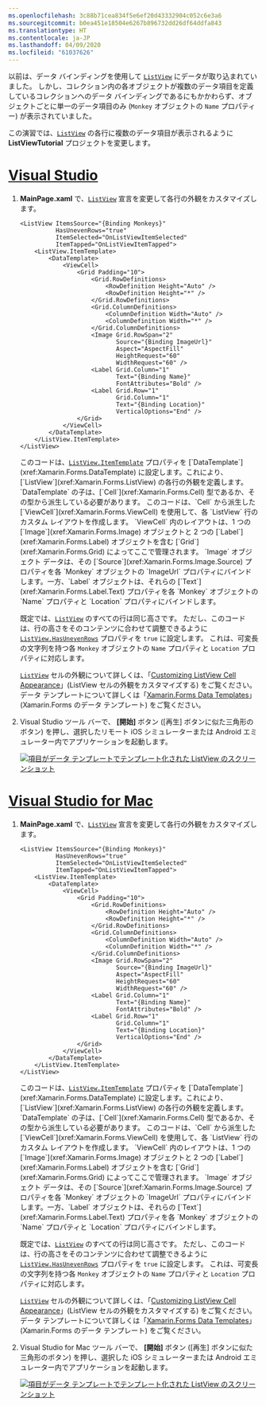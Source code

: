 ```yaml
---
ms.openlocfilehash: 3c88b71cea834f5e6ef20d43332904c052c6e3a6
ms.sourcegitcommit: b0ea451e18504e6267b896732dd26df64ddfa843
ms.translationtype: HT
ms.contentlocale: ja-JP
ms.lasthandoff: 04/09/2020
ms.locfileid: "61037626"
---
```

以前は、データ バインディングを使用して [`ListView`](xref:Xamarin.Forms.ListView) にデータが取り込まれていました。 しかし、コレクション内の各オブジェクトが複数のデータ項目を定義しているコレクションへのデータ バインディングであるにもかかわらず、オブジェクトごとに単一のデータ項目のみ (`Monkey` オブジェクトの `Name` プロパティー) が表示されていました。

この演習では、[`ListView`](xref:Xamarin.Forms.ListView) の各行に複数のデータ項目が表示されるように **ListViewTutorial** プロジェクトを変更します。

# <a name="visual-studio"></a>[Visual Studio](#tab/vswin)

1. **MainPage.xaml** で、[`ListView`](xref:Xamarin.Forms.Image) 宣言を変更して各行の外観をカスタマイズします。

    ```xaml
    <ListView ItemsSource="{Binding Monkeys}"
              HasUnevenRows="true"
              ItemSelected="OnListViewItemSelected"
              ItemTapped="OnListViewItemTapped">
        <ListView.ItemTemplate>
            <DataTemplate>
                <ViewCell>
                    <Grid Padding="10">
                        <Grid.RowDefinitions>
                            <RowDefinition Height="Auto" />
                            <RowDefinition Height="*" />
                        </Grid.RowDefinitions>
                        <Grid.ColumnDefinitions>
                            <ColumnDefinition Width="Auto" />
                            <ColumnDefinition Width="*" />
                        </Grid.ColumnDefinitions>
                        <Image Grid.RowSpan="2"
                               Source="{Binding ImageUrl}"
                               Aspect="AspectFill"
                               HeightRequest="60"
                               WidthRequest="60" />
                        <Label Grid.Column="1"
                               Text="{Binding Name}"
                               FontAttributes="Bold" />
                        <Label Grid.Row="1"
                               Grid.Column="1"
                               Text="{Binding Location}"
                               VerticalOptions="End" />
                    </Grid>
                </ViewCell>
            </DataTemplate>
        </ListView.ItemTemplate>
    </ListView>
    ```

    このコードは、[`ListView.ItemTemplate`](xref:Xamarin.Forms.ItemsView`1.ItemTemplate) プロパティを [`DataTemplate`](xref:Xamarin.Forms.DataTemplate) に設定します。これにより、[`ListView`](xref:Xamarin.Forms.ListView) の各行の外観を定義します。 `DataTemplate` の子は、[`Cell`](xref:Xamarin.Forms.Cell) 型であるか、その型から派生している必要があります。 このコードは、`Cell` から派生した [`ViewCell`](xref:Xamarin.Forms.ViewCell) を使用して、各 `ListView` 行のカスタム レイアウトを作成します。 `ViewCell` 内のレイアウトは、1 つの [`Image`](xref:Xamarin.Forms.Image) オブジェクトと 2 つの [`Label`](xref:Xamarin.Forms.Label) オブジェクトを含む [`Grid`](xref:Xamarin.Forms.Grid) によってここで管理されます。 `Image` オブジェクト データは、その [`Source`](xref:Xamarin.Forms.Image.Source) プロパティを各 `Monkey` オブジェクトの `ImageUrl` プロパティにバインドします。一方、`Label` オブジェクトは、それらの [`Text`](xref:Xamarin.Forms.Label.Text) プロパティを各 `Monkey` オブジェクトの `Name` プロパティと `Location` プロパティにバインドします。

    既定では、[`ListView`](xref:Xamarin.Forms.ListView) のすべての行は同じ高さです。 ただし、このコードは、行の高さをそのコンテンツに合わせて調整できるように [`ListView.HasUnevenRows`](xref:Xamarin.Forms.ListView.HasUnevenRows) プロパティを `true` に設定します。 これは、可変長の文字列を持つ各 `Monkey` オブジェクトの `Name` プロパティと `Location` プロパティに対応します。

    [`ListView`](xref:Xamarin.Forms.ListView) セルの外観について詳しくは、「[Customizing ListView Cell Appearance](~/xamarin-forms/user-interface/listview/customizing-cell-appearance.md)」(ListView セルの外観をカスタマイズする) をご覧ください。 データ テンプレートについて詳しくは「[Xamarin.Forms Data Templates](~/xamarin-forms/app-fundamentals/templates/data-templates/index.md)」(Xamarin.Forms のデータ テンプレート) をご覧ください。

1. Visual Studio ツール バーで、 **[開始]** ボタン ([再生] ボタンに似た三角形のボタン) を押し、選択したリモート iOS シミュレーターまたは Android エミュレーター内でアプリケーションを起動します。

    [![項目がデータ テンプレートでテンプレート化された ListView のスクリーンショット](../images/customize-cell-appearance.png "テンプレート化されたデータを表示する ListView")](../images/customize-cell-appearance-large.png#lightbox "テンプレート化されたデータを表示する ListView")

# <a name="visual-studio-for-mac"></a>[Visual Studio for Mac](#tab/vsmac)

1. **MainPage.xaml** で、[`ListView`](xref:Xamarin.Forms.Image) 宣言を変更して各行の外観をカスタマイズします。

    ```xaml
    <ListView ItemsSource="{Binding Monkeys}"
              HasUnevenRows="true"
              ItemSelected="OnListViewItemSelected"
              ItemTapped="OnListViewItemTapped">
        <ListView.ItemTemplate>
            <DataTemplate>
                <ViewCell>
                    <Grid Padding="10">
                        <Grid.RowDefinitions>
                            <RowDefinition Height="Auto" />
                            <RowDefinition Height="*" />
                        </Grid.RowDefinitions>
                        <Grid.ColumnDefinitions>
                            <ColumnDefinition Width="Auto" />
                            <ColumnDefinition Width="*" />
                        </Grid.ColumnDefinitions>
                        <Image Grid.RowSpan="2"
                               Source="{Binding ImageUrl}"
                               Aspect="AspectFill"
                               HeightRequest="60"
                               WidthRequest="60" />
                        <Label Grid.Column="1"
                               Text="{Binding Name}"
                               FontAttributes="Bold" />
                        <Label Grid.Row="1"
                               Grid.Column="1"
                               Text="{Binding Location}"
                               VerticalOptions="End" />
                    </Grid>
                </ViewCell>
            </DataTemplate>
        </ListView.ItemTemplate>
    </ListView>
    ```

    このコードは、[`ListView.ItemTemplate`](xref:Xamarin.Forms.ItemsView`1.ItemTemplate) プロパティを [`DataTemplate`](xref:Xamarin.Forms.DataTemplate) に設定します。これにより、[`ListView`](xref:Xamarin.Forms.ListView) の各行の外観を定義します。 `DataTemplate` の子は、[`Cell`](xref:Xamarin.Forms.Cell) 型であるか、その型から派生している必要があります。 このコードは、`Cell` から派生した [`ViewCell`](xref:Xamarin.Forms.ViewCell) を使用して、各 `ListView` 行のカスタム レイアウトを作成します。 `ViewCell` 内のレイアウトは、1 つの [`Image`](xref:Xamarin.Forms.Image) オブジェクトと 2 つの [`Label`](xref:Xamarin.Forms.Label) オブジェクトを含む [`Grid`](xref:Xamarin.Forms.Grid) によってここで管理されます。 `Image` オブジェクト データは、その [`Source`](xref:Xamarin.Forms.Image.Source) プロパティを各 `Monkey` オブジェクトの `ImageUrl` プロパティにバインドします。一方、`Label` オブジェクトは、それらの [`Text`](xref:Xamarin.Forms.Label.Text) プロパティを各 `Monkey` オブジェクトの `Name` プロパティと `Location` プロパティにバインドします。

    既定では、[`ListView`](xref:Xamarin.Forms.ListView) のすべての行は同じ高さです。 ただし、このコードは、行の高さをそのコンテンツに合わせて調整できるように [`ListView.HasUnevenRows`](xref:Xamarin.Forms.ListView.HasUnevenRows) プロパティを `true` に設定します。 これは、可変長の文字列を持つ各 `Monkey` オブジェクトの `Name` プロパティと `Location` プロパティに対応します。

    [`ListView`](xref:Xamarin.Forms.ListView) セルの外観について詳しくは、「[Customizing ListView Cell Appearance](~/xamarin-forms/user-interface/listview/customizing-cell-appearance.md)」(ListView セルの外観をカスタマイズする) をご覧ください。 データ テンプレートについて詳しくは「[Xamarin.Forms Data Templates](~/xamarin-forms/app-fundamentals/templates/data-templates/index.md)」(Xamarin.Forms のデータ テンプレート) をご覧ください。

1. Visual Studio for Mac ツール バーで、 **[開始]** ボタン ([再生] ボタンに似た三角形のボタン) を押し、選択した iOS シミュレーターまたは Android エミュレーター内でアプリケーションを起動します。

    [![項目がデータ テンプレートでテンプレート化された ListView のスクリーンショット](../images/customize-cell-appearance.png "テンプレート化されたデータを表示する ListView")](../images/customize-cell-appearance-large.png#lightbox "テンプレート化されたデータを表示する ListView")
